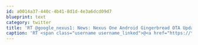 ```yaml
---
id: a0014a37-440c-4b41-8d1d-4e3a6dcd09d7
blueprint: text
category: twitter
title: 'RT @google_nexus1: News: Nexus One Android Gingerbread OTA Update This Holidays - GizmoCrunch http://ow.ly/1annqb'
caption: 'RT <span class="username username_linked">@<a href="https://twitter.com/google_nexus1" title="Nexus One">google_nexus1</a></span>: News: Nexus One Android Gingerbread OTA Update This Holidays - GizmoCrunch http://ow.ly/1annqb'
---
```

